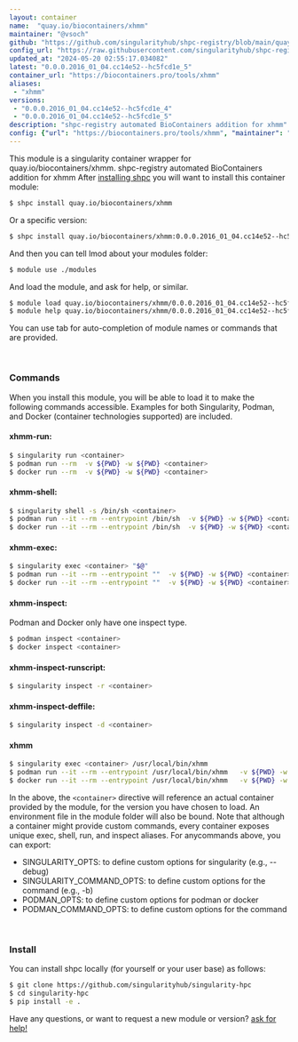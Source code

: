 ```yaml
---
layout: container
name:  "quay.io/biocontainers/xhmm"
maintainer: "@vsoch"
github: "https://github.com/singularityhub/shpc-registry/blob/main/quay.io/biocontainers/xhmm/container.yaml"
config_url: "https://raw.githubusercontent.com/singularityhub/shpc-registry/main/quay.io/biocontainers/xhmm/container.yaml"
updated_at: "2024-05-20 02:55:17.034082"
latest: "0.0.0.2016_01_04.cc14e52--hc5fcd1e_5"
container_url: "https://biocontainers.pro/tools/xhmm"
aliases:
 - "xhmm"
versions:
 - "0.0.0.2016_01_04.cc14e52--hc5fcd1e_4"
 - "0.0.0.2016_01_04.cc14e52--hc5fcd1e_5"
description: "shpc-registry automated BioContainers addition for xhmm"
config: {"url": "https://biocontainers.pro/tools/xhmm", "maintainer": "@vsoch", "description": "shpc-registry automated BioContainers addition for xhmm", "latest": {"0.0.0.2016_01_04.cc14e52--hc5fcd1e_5": "sha256:472b12f42783d2feb63a446bfc17970df04ed5e2ce0f10eee4eece8dec249057"}, "tags": {"0.0.0.2016_01_04.cc14e52--hc5fcd1e_4": "sha256:78fd1ae344727697639f4c200e108a2649a4560b7e82ecbfad26c1e9f35592fc", "0.0.0.2016_01_04.cc14e52--hc5fcd1e_5": "sha256:472b12f42783d2feb63a446bfc17970df04ed5e2ce0f10eee4eece8dec249057"}, "docker": "quay.io/biocontainers/xhmm", "aliases": {"xhmm": "/usr/local/bin/xhmm"}}
---
```


This module is a singularity container wrapper for quay.io/biocontainers/xhmm.
shpc-registry automated BioContainers addition for xhmm
After [installing shpc](#install) you will want to install this container module:


```bash
$ shpc install quay.io/biocontainers/xhmm
```

Or a specific version:

```bash
$ shpc install quay.io/biocontainers/xhmm:0.0.0.2016_01_04.cc14e52--hc5fcd1e_5
```

And then you can tell lmod about your modules folder:

```bash
$ module use ./modules
```

And load the module, and ask for help, or similar.

```bash
$ module load quay.io/biocontainers/xhmm/0.0.0.2016_01_04.cc14e52--hc5fcd1e_5
$ module help quay.io/biocontainers/xhmm/0.0.0.2016_01_04.cc14e52--hc5fcd1e_5
```

You can use tab for auto-completion of module names or commands that are provided.

<br>

### Commands

When you install this module, you will be able to load it to make the following commands accessible.
Examples for both Singularity, Podman, and Docker (container technologies supported) are included.

#### xhmm-run:

```bash
$ singularity run <container>
$ podman run --rm  -v ${PWD} -w ${PWD} <container>
$ docker run --rm  -v ${PWD} -w ${PWD} <container>
```

#### xhmm-shell:

```bash
$ singularity shell -s /bin/sh <container>
$ podman run --it --rm --entrypoint /bin/sh  -v ${PWD} -w ${PWD} <container>
$ docker run --it --rm --entrypoint /bin/sh  -v ${PWD} -w ${PWD} <container>
```

#### xhmm-exec:

```bash
$ singularity exec <container> "$@"
$ podman run --it --rm --entrypoint ""  -v ${PWD} -w ${PWD} <container> "$@"
$ docker run --it --rm --entrypoint ""  -v ${PWD} -w ${PWD} <container> "$@"
```

#### xhmm-inspect:

Podman and Docker only have one inspect type.

```bash
$ podman inspect <container>
$ docker inspect <container>
```

#### xhmm-inspect-runscript:

```bash
$ singularity inspect -r <container>
```

#### xhmm-inspect-deffile:

```bash
$ singularity inspect -d <container>
```


#### xhmm

```bash
$ singularity exec <container> /usr/local/bin/xhmm
$ podman run --it --rm --entrypoint /usr/local/bin/xhmm   -v ${PWD} -w ${PWD} <container> -c " $@"
$ docker run --it --rm --entrypoint /usr/local/bin/xhmm   -v ${PWD} -w ${PWD} <container> -c " $@"
```



In the above, the `<container>` directive will reference an actual container provided
by the module, for the version you have chosen to load. An environment file in the
module folder will also be bound. Note that although a container
might provide custom commands, every container exposes unique exec, shell, run, and
inspect aliases. For anycommands above, you can export:

 - SINGULARITY_OPTS: to define custom options for singularity (e.g., --debug)
 - SINGULARITY_COMMAND_OPTS: to define custom options for the command (e.g., -b)
 - PODMAN_OPTS: to define custom options for podman or docker
 - PODMAN_COMMAND_OPTS: to define custom options for the command

<br>

### Install

You can install shpc locally (for yourself or your user base) as follows:

```bash
$ git clone https://github.com/singularityhub/singularity-hpc
$ cd singularity-hpc
$ pip install -e .
```

Have any questions, or want to request a new module or version? [ask for help!](https://github.com/singularityhub/singularity-hpc/issues)